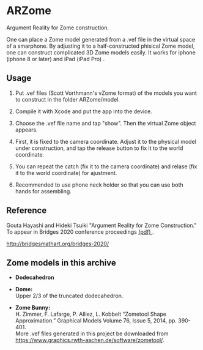 # ARZome

Argument Reality for Zome construction.

One can place a Zome model generated from a .vef file in the virtual space of a smarphone.
By adjusting it to a half-constructed phisical Zome model,
one can construct complicated 3D Zome models easily.
It works for  iphone (iphone 8 or later) and iPad (iPad Pro) .
## Usage

1. Put .vef files (Scott Vorthmann's vZome format) of the models you want to construct in the folder ARZome/model.

2. Compile it with Xcode and put the app into the device.

3. Choose the .vef file name and tap "show".  Then the virtual Zome object appears.

4. First, it is fixed to the camera coordinate.  Adjust it to the physical model under construction, and tap the release button to fix it to the world coordinate.

5. You can repeat the catch (fix it to the camera coordinate) and relase
(fix it to the world coordinate) for ajustment.

6. Recommended to use phone neck holder so that you can use both hands for assembling.

## Reference

Gouta Hayashi and Hideki Tsuiki  "Argument Reality for Zome Construction."
To appear in Bridges 2020 conference proceedings 
<a href="http://www.i.h.kyoto-u.ac.jp/~tsuiki/papers/HayashiTsuiki2.pdf"> (pdf) </a>.

 http://bridgesmathart.org/bridges-2020/

## Zome models in this archive

-  **Dodecahedron**

- **Dome:**  
Upper 2/3 of the truncated dodecahedron.

-  **Zome Bunny:**  
H. Zimmer, F. Lafarge, P. Alliez, L. Kobbelt “Zometool Shape Approximation.” Graphical Models Volume 76, Issue 5, 2014, pp. 390-401.  
More .vef files generated in this project be downloaded from  
https://www.graphics.rwth-aachen.de/software/zometool/.
